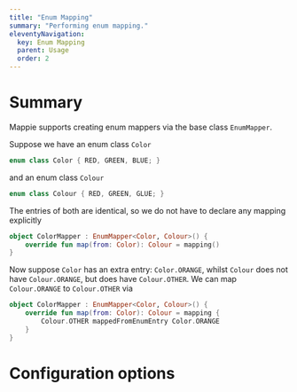 ```yaml
---
title: "Enum Mapping"
summary: "Performing enum mapping."
eleventyNavigation:
  key: Enum Mapping
  parent: Usage
  order: 2
---
```


# Summary
Mappie supports creating enum mappers via the base class `EnumMapper`.

Suppose we have an enum class `Color`
```kotlin
enum class Color { RED, GREEN, BLUE; }
```
and an enum class `Colour`
```kotlin
enum class Colour { RED, GREEN, GLUE; }
```
The entries of both are identical, so we do not have to declare any mapping explicitly
```kotlin
object ColorMapper : EnumMapper<Color, Colour>() {
    override fun map(from: Color): Colour = mapping()
}
```

Now suppose `Color` has an extra entry: `Color.ORANGE`, whilst `Colour` does
not have `Colour.ORANGE`, but does have `Colour.OTHER`. We can map `Colour.ORANGE` to `Colour.OTHER` via

```kotlin
object ColorMapper : EnumMapper<Color, Colour>() {
    override fun map(from: Color): Colour = mapping {
        Colour.OTHER mappedFromEnumEntry Color.ORANGE
    }
}
```

# Configuration options

